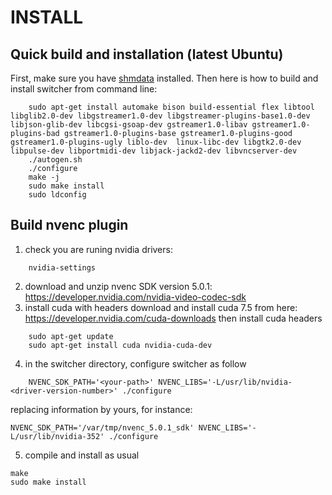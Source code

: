 INSTALL   
=======

Quick build and installation (latest Ubuntu)
--------------------------------------------
First, make sure you have [shmdata](https://github.com/sat-metalab/shmdata) installed. Then here is how to build and install switcher from command line:

~~~~~~~~~~~~~~~~~~~~~
    sudo apt-get install automake bison build-essential flex libtool libglib2.0-dev libgstreamer1.0-dev libgstreamer-plugins-base1.0-dev libjson-glib-dev libcgsi-gsoap-dev gstreamer1.0-libav gstreamer1.0-plugins-bad gstreamer1.0-plugins-base gstreamer1.0-plugins-good gstreamer1.0-plugins-ugly liblo-dev  linux-libc-dev libgtk2.0-dev libpulse-dev libportmidi-dev libjack-jackd2-dev libvncserver-dev
    ./autogen.sh
    ./configure
    make -j
    sudo make install
    sudo ldconfig
~~~~~~~~~~~~~~~~~~~~~

Build nvenc plugin
-------------------

1. check you are runing nvidia drivers:
~~~~~~~~~~~~~~~~~~~~~
    nvidia-settings
~~~~~~~~~~~~~~~~~~~~~
2. download and unzip nvenc SDK version 5.0.1:
https://developer.nvidia.com/nvidia-video-codec-sdk
3. install cuda with headers
download and install cuda 7.5 from here:
https://developer.nvidia.com/cuda-downloads
then install cuda headers
~~~~~~~~~~~~~~~~~~~~~
    sudo apt-get update
    sudo apt-get install cuda nvidia-cuda-dev
~~~~~~~~~~~~~~~~~~~~~
4. in the switcher directory, configure switcher as follow
~~~~~~~~~~~~~~~~~~~~~
    NVENC_SDK_PATH='<your-path>' NVENC_LIBS='-L/usr/lib/nvidia-<driver-version-number>' ./configure
~~~~~~~~~~~~~~~~~~~~~
replacing information by yours, for instance:
~~~~~~~~~~~~~~~~~~~~~
NVENC_SDK_PATH='/var/tmp/nvenc_5.0.1_sdk' NVENC_LIBS='-L/usr/lib/nvidia-352' ./configure
~~~~~~~~~~~~~~~~~~~~~
5. compile and install as usual
~~~~~~~~~~~~~~~~~~~~~
make
sudo make install
~~~~~~~~~~~~~~~~~~~~~
